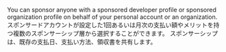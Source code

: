 You can sponsor anyone with a sponsored developer profile or sponsored organization profile on behalf of your personal account or an organization. スポンサードアカウントが設定した1回あるいは月次の支払い額やメリットを持つ複数のスポンサーシップ層から選択することができます。 スポンサーシップは、既存の支払日、支払い方法、領収書を共有します。
